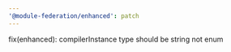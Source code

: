 ```yaml
---
'@module-federation/enhanced': patch
---
```


fix(enhanced): compilerInstance type should be string not enum
